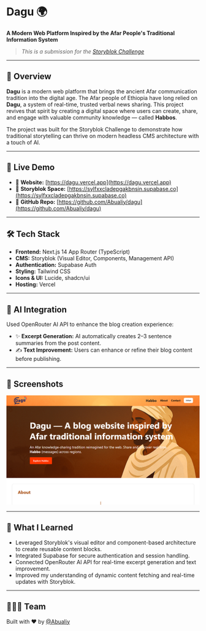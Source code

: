 # Dagu 🌍

**A Modern Web Platform Inspired by the Afar People's Traditional Information System**

> _This is a submission for the [Storyblok Challenge](https://dev.to/challenges/storyblok)_

---

## 📖 Overview

**Dagu** is a modern web platform that brings the ancient Afar communication tradition into the digital age. The Afar people of Ethiopia have long relied on **Dagu**, a system of real-time, trusted verbal news sharing. This project revives that spirit by creating a digital space where users can create, share, and engage with valuable community knowledge — called **Habbos**.

The project was built for the Storyblok Challenge to demonstrate how traditional storytelling can thrive on modern headless CMS architecture with a touch of AI.

---

## 🚀 Live Demo

- 🔗 **Website:** [https://dagu.vercel.app](https://dagu.vercel.app)  
- 🔗 **Storyblok Space:** [https://sylfxxcladepgakbnsin.supabase.co](https://sylfxxcladepgakbnsin.supabase.co)
- 🔗 **GitHub Repo:** [https://github.com/Abualiy/dagu](https://github.com/Abualiy/dagu)

---

## 🛠️ Tech Stack

- **Frontend:** Next.js 14 App Router (TypeScript)
- **CMS:** Storyblok (Visual Editor, Components, Management API)
- **Authentication:** Supabase Auth
- **Styling:** Tailwind CSS
- **Icons & UI:** Lucide, shadcn/ui
- **Hosting:** Vercel

---

## 🤖 AI Integration

Used OpenRouter AI API to enhance the blog creation experience:

- ✨ **Excerpt Generation:** AI automatically creates 2–3 sentence summaries from the post content.
- ✍️ **Text Improvement:** Users can enhance or refine their blog content before publishing.

---

## 📸 Screenshots


![Homepage](public/dagu-screen.png)

---

## 🧠 What I Learned

- Leveraged Storyblok's visual editor and component-based architecture to create reusable content blocks.
- Integrated Supabase for secure authentication and session handling.
- Connected OpenRouter AI API for real-time excerpt generation and text improvement.
- Improved my understanding of dynamic content fetching and real-time updates with Storyblok.

---

## 🧑‍🤝‍🧑 Team

Built with ❤️ by [@Abualiy](https://akremmuktar.vercel.app)

